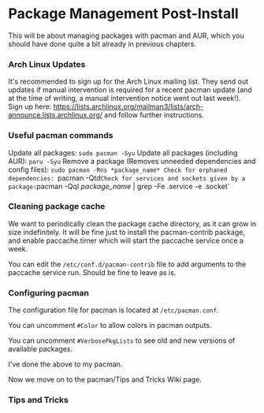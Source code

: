 # Package Management Post-Install

This will be about managing packages with pacman and AUR, which you should have done quite a bit already in previous chapters.

### Arch Linux Updates

It's recommended to sign up for the Arch Linux mailing list. They send out updates if manual intervention is required for a recent pacman update (and at the time of writing, a manual intervention notice went out last week!). Sign up here: https://lists.archlinux.org/mailman3/lists/arch-announce.lists.archlinux.org/ and follow further instructions.

### Useful pacman commands

Update all packages: `sudo pacman -Syu`
Update all packages (including AUR): `paru -Syu`
Remove a package (Removes unneeded dependencies and config files): `sudo pacman -Rns *package_name*
Check for orphaned dependencies: `pacman -Qtd`
Check for services and sockets given by a package: `pacman -Qql *package_name* | grep -Fe .service -e .socket`

### Cleaning package cache

We want to periodically clean the package cache directory, as it can grow in size indefinitely. It will be fine just to install the pacman-contrib package, and enable paccache.timer which will start the paccache service once a week.

You can edit the `/etc/conf.d/pacman-contrib` file to add arguments to the paccache service run. Should be fine to leave as is.

### Configuring pacman

The configuration file for pacman is located at `/etc/pacman.conf`.

You can uncomment `#Color` to allow colors in pacman outputs.

You can uncomment `#VerbosePkgLists` to see old and new versions of available packages.

I've done the above to my pacman.

Now we move on to the pacman/Tips and Tricks Wiki page.

### Tips and Tricks


